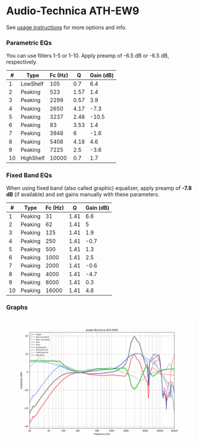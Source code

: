 # Audio-Technica ATH-EW9
See [usage instructions](https://github.com/jaakkopasanen/AutoEq#usage) for more options and info.

### Parametric EQs
You can use filters 1-5 or 1-10. Apply preamp of -6.5 dB or -6.5 dB, respectively.

|   # | Type      |   Fc (Hz) |    Q |   Gain (dB) |
|-----|-----------|-----------|------|-------------|
|   1 | LowShelf  |       105 | 0.7  |         6.4 |
|   2 | Peaking   |       523 | 1.57 |         1.4 |
|   3 | Peaking   |      2299 | 0.57 |         3.9 |
|   4 | Peaking   |      2650 | 4.17 |        -7.3 |
|   5 | Peaking   |      3237 | 2.48 |       -10.5 |
|   6 | Peaking   |        83 | 3.53 |         1.4 |
|   7 | Peaking   |      3948 | 6    |        -1.6 |
|   8 | Peaking   |      5408 | 4.18 |         4.6 |
|   9 | Peaking   |      7225 | 2.5  |        -3.6 |
|  10 | HighShelf |     10000 | 0.7  |         1.7 |

### Fixed Band EQs
When using fixed band (also called graphic) equalizer, apply preamp of **-7.8 dB** (if available) and set gains manually with these parameters.

|   # | Type    |   Fc (Hz) |    Q |   Gain (dB) |
|-----|---------|-----------|------|-------------|
|   1 | Peaking |        31 | 1.41 |         6.6 |
|   2 | Peaking |        62 | 1.41 |         5   |
|   3 | Peaking |       125 | 1.41 |         1.9 |
|   4 | Peaking |       250 | 1.41 |        -0.7 |
|   5 | Peaking |       500 | 1.41 |         1.3 |
|   6 | Peaking |      1000 | 1.41 |         2.5 |
|   7 | Peaking |      2000 | 1.41 |        -0.6 |
|   8 | Peaking |      4000 | 1.41 |        -4.7 |
|   9 | Peaking |      8000 | 1.41 |         0.3 |
|  10 | Peaking |     16000 | 1.41 |         4.6 |

### Graphs
![](./Audio-Technica%20ATH-EW9.png)
